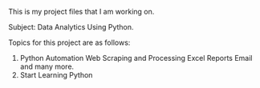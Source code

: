 This is my project files that I am working on.

Subject: Data Analytics Using Python. 

Topics for this project are as follows:
1. Python Automation Web Scraping and Processing Excel Reports Email and many more. 
2. Start Learning Python